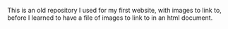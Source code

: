 This is an old repository I used for my first website, with images to link to, before I learned to have a file of images to link to in an html document.
